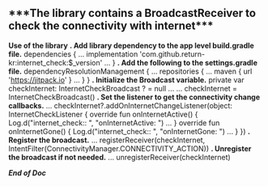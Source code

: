 <h2>***The library contains a BroadcastReceiver to check the connectivity with internet***</h2>

**Use of the library**
    <b>.   Add library dependency to the app level build.gradle file.</b>
dependencies {
    ...
    implementation 'com.github.return-kr:internet_check:$_version'
    ...
}
    <b>.   Add the following to the settings.gradle file.</b>
dependencyResolutionManagement {
    ...
    repositories {
    ...
    maven { url 'https://jitpack.io' }
    ...
    }
}
    <b>.   Initialize the Broadcast variable.</b>
    private var checkInternet: InternetCheckBroadcast ? = null
    ...
    ...
    checkInternet = InternetCheckBroadcast()
    <b>.   Set the listener to get the connectivity change callbacks.</b>
    ...
checkInternet?.addOnInternetChangeListener(object: InternetCheckListener {
    override fun onInternetActive() {
        Log.d("internet_check:: ", "onInternetActive: ")
        ...
    }
    override fun onInternetGone() {
        Log.d("internet_check:: ", "onInternetGone: ")
        ...
    }
})
    <b>.   Register the broadcast.</b>
    ...
    registerReceiver(checkInternet, IntentFilter(ConnectivityManager.CONNECTIVITY_ACTION))
    <b>.   Unregister the broadcast if not needed.</b>
    ...
    unregisterReceiver(checkInternet)

***End of Doc***